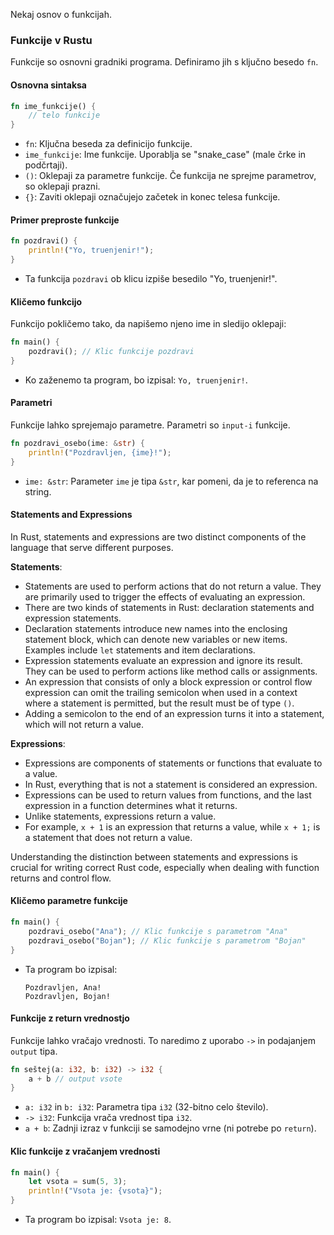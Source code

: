 Nekaj osnov o funkcijah.
### Funkcije v Rustu

Funkcije so osnovni gradniki programa. Definiramo jih s ključno besedo `fn`.

#### Osnovna sintaksa

```rust
fn ime_funkcije() {
    // telo funkcije
}
```

- `fn`: Ključna beseda za definicijo funkcije.
- `ime_funkcije`: Ime funkcije. Uporablja se "snake_case" (male črke in podčrtaji).
- `()`: Oklepaji za parametre funkcije. Če funkcija ne sprejme parametrov, so oklepaji prazni.
- `{}`: Zaviti oklepaji označujejo začetek in konec telesa funkcije.

#### Primer preproste funkcije

```rust
fn pozdravi() {
    println!("Yo, truenjenir!");
}
```

- Ta funkcija `pozdravi` ob klicu izpiše besedilo "Yo, truenjenir!".

#### Kličemo funkcijo

Funkcijo pokličemo tako, da napišemo njeno ime in sledijo oklepaji:

```rust
fn main() {
    pozdravi(); // Klic funkcije pozdravi
}
```

- Ko zaženemo ta program, bo izpisal: `Yo, truenjenir!`.

#### Parametri

Funkcije lahko sprejemajo parametre. Parametri so `input-i` funkcije.

```rust
fn pozdravi_osebo(ime: &str) {
    println!("Pozdravljen, {ime}!");
}
```

- `ime: &str`: Parameter `ime` je tipa `&str`, kar pomeni, da je to referenca na string.

#### Statements and Expressions

In Rust, statements and expressions are two distinct components of the language that serve different purposes.

**Statements**:
- Statements are used to perform actions that do not return a value. They are primarily used to trigger the effects of evaluating an expression.
- There are two kinds of statements in Rust: declaration statements and expression statements.
- Declaration statements introduce new names into the enclosing statement block, which can denote new variables or new items. Examples include `let` statements and item declarations.
- Expression statements evaluate an expression and ignore its result. They can be used to perform actions like method calls or assignments.
- An expression that consists of only a block expression or control flow expression can omit the trailing semicolon when used in a context where a statement is permitted, but the result must be of type `()`.
- Adding a semicolon to the end of an expression turns it into a statement, which will not return a value.

**Expressions**:
- Expressions are components of statements or functions that evaluate to a value.
- In Rust, everything that is not a statement is considered an expression.
- Expressions can be used to return values from functions, and the last expression in a function determines what it returns.
- Unlike statements, expressions return a value.
- For example, `x + 1` is an expression that returns a value, while `x + 1;` is a statement that does not return a value.

Understanding the distinction between statements and expressions is crucial for writing correct Rust code, especially when dealing with function returns and control flow.
#### Kličemo parametre funkcije

```rust
fn main() {
    pozdravi_osebo("Ana"); // Klic funkcije s parametrom "Ana"
    pozdravi_osebo("Bojan"); // Klic funkcije s parametrom "Bojan"
}
```

- Ta program bo izpisal:
  ```
  Pozdravljen, Ana!
  Pozdravljen, Bojan!
  ```

#### Funkcije z return vrednostjo

Funkcije lahko vračajo vrednosti. To naredimo z uporabo `->` in podajanjem `output` tipa.

```rust
fn seštej(a: i32, b: i32) -> i32 {
    a + b // output vsote
}
```

- `a: i32` in `b: i32`: Parametra tipa `i32` (32-bitno celo število).
- `-> i32`: Funkcija vrača vrednost tipa `i32`.
- `a + b`: Zadnji izraz v funkciji se samodejno vrne (ni potrebe po `return`).

#### Klic funkcije z vračanjem vrednosti

```rust
fn main() {
    let vsota = sum(5, 3);
    println!("Vsota je: {vsota}");
}
```

- Ta program bo izpisal: `Vsota je: 8`.


